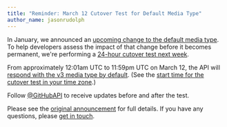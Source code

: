 ```yaml
---
title: "Reminder: March 12 Cutover Test for Default Media Type"
author_name: jasonrudolph
---
```


In January, we announced an [upcoming change to the default media type][2014-01-announcement]. To help developers assess the impact of that change before it becomes permanent, we're performing a [24-hour cutover test next week][cutover-test-announcement].

From approximately 12:01am UTC to 11:59pm UTC on March 12, the API will [respond with the v3 media type by default][what's-changing]. (See the [start time for the cutover test in your time zone][start-time].)

Follow [@GitHubAPI][] to receive updates before and after the test.

Please see the [original announcement][2014-01-announcement] for full details. If you have any questions, please [get in touch][contact].

[@GitHubAPI]: https://twitter.com/GitHubAPI
[2014-01-announcement]: /changes/2014-01-07-upcoming-change-to-default-media-type/
[contact]: https://github.com/contact?form[subject]=Upcoming+change+to+default+API+media+type
[cutover-test-announcement]: /changes/2014-01-07-upcoming-change-to-default-media-type/#cutover-test
[start-time]: http://www.timeanddate.com/worldclock/fixedtime.html?iso=20140312T00&p1=1440
[what's-changing]: /changes/2014-01-07-upcoming-change-to-default-media-type/#whats-changing
